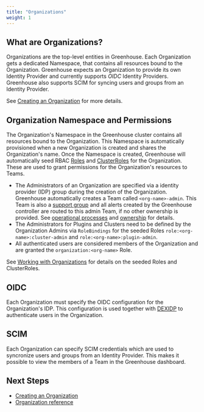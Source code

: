 ```yaml
---
title: "Organizations"
weight: 1
---
```


## What are Organizations?

Organizations are the top-level entities in Greenhouse. Each Organization gets a dedicated Namespace, that contains all resources bound to the Organization.
Greenhouse expects an Organization to provide its own Identity Provider and currently supports _OIDC_ Identity Providers. Greenhouse also supports SCIM for syncing users and groups from an Identity Provider.

See [Creating an Organization](./../../../user-guides/organization/creation) for more details.

## Organization Namespace and Permissions

The Organization's Namespace in the Greenhouse cluster contains all resources bound to the Organization. This Namespace is automatically provisioned when a new Organization is created and shares the Organization's name.
Once the Namespace is created, Greenhouse will automatically seed RBAC [Roles](https://github.com/cloudoperators/greenhouse/blob/main/internal/rbac/role.go) and [ClusterRoles](https://github.com/cloudoperators/greenhouse/blob/main/internal/rbac/clusterrole.go) for the Organization. These are used to grant permissions for the Organization's resources to Teams.

- The Administrators of an Organization are specified via a identity provider (IDP) group during the creation of the Organization. Greenhouse automatically creates a Team called `<org-name>-admin`. This Team is also a [support group](teams#support-groups) and all alerts created by the Greenhouse controller are routed to this admin Team, if no other ownership is provided. See [operational processes](./../operations/processes) and [ownership](./../operations/ownership) for details.
- The Administrators for Plugins and Clusters need to be defined by the Organization Admins via `RoleBindings` for the seeded Roles `role:<org-name>:cluster-admin` and `role:<org-name>:plugin-admin`.
- All authenticated users are considered members of the Organization and are granted the `organization:<org-name>` Role.

See [Working with Organizations](./../../../reference/components/organization#role-based-access-control-within-the-organization-namespace) for details on the seeded Roles and ClusterRoles.

## OIDC

Each Organization must specify the OIDC configuration for the Organization's IDP. This configuration is used together with [DEXIDP](https://dexidp.io/) to authenticate users in the Organization.

## SCIM

Each Organization can specify SCIM credentials which are used to syncronize users and groups from an Identity Provider. This makes it possible to view the members of a Team in the Greenhouse dashboard.

## Next Steps

- [Creating an Organization](./../../../user-guides/organization/creation)
- [Organization reference](./../../../reference/components/organization)
